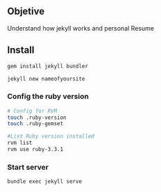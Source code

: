 
##

## Objetive
Understand how jekyll works and personal Resume

## Install 
``` bash
gem install jekyll bundler

jekyll new nameofyoursite
```
### Config the ruby version

```bash 
# Config for RVM
touch .ruby-version
touch .ruby-gemset

#List Ruby version installed
rvm list
rvm use ruby-3.3.1

```
### Start server
```bash 
bundle exec jekyll serve
```

